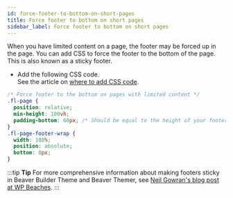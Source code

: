 ```yaml
---
id: force-footer-to-bottom-on-short-pages
title: Force footer to bottom on short pages
sidebar_label: Force footer to bottom on short pages
---
```


When you have limited content on a page, the footer may be forced up in the page. You can add CSS to force the footer to the bottom of the page. This is also known as a sticky footer.

  * Add the following CSS code.  
  See the article on [where to add CSS code](/beaver-builder/styles/code/custom-css.md).  

  ```css
  /* Force footer to the bottom on pages with limited content */
  .fl-page {
    position: relative;
    min-height: 100vh;
    padding-bottom: 60px; /* Should be equal to the height of your footer */
  }
  .fl-page-footer-wrap {
    width: 100%;
    position: absolute;
    bottom: 0px;
  }
  ```

:::tip **Tip**
For more comprehensive information about making footers sticky in Beaver Builder Theme and Beaver Themer, see [Neil Gowran's blog post at WP Beaches](https://wpbeaches.com/adding-a-sticky-footer-to-beaver-builder-theme-with-flexbox/).
:::
